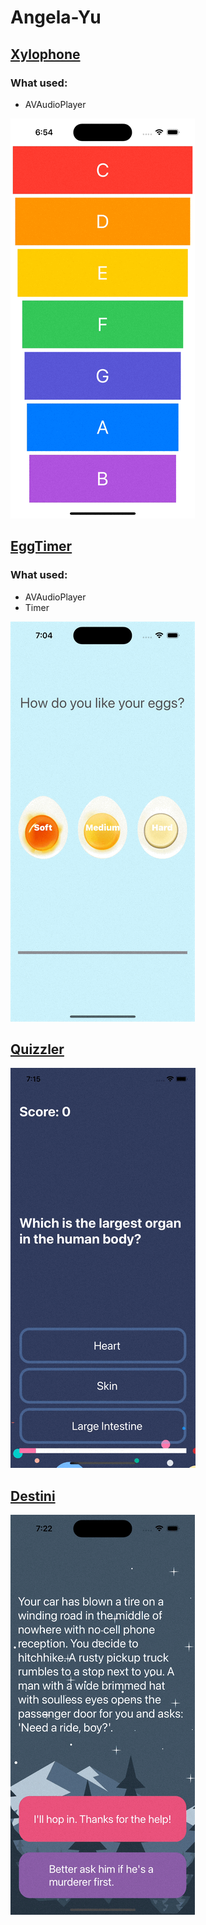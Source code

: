 # Angela-Yu

## [Xylophone](https://github.com/DariiaV/Angela-Yu/tree/main/Xylophone-iOS13-master)
### What used:
- AVAudioPlayer

![](Xylophone-iOS13-master/Xylophone.gif)

## [EggTimer](https://github.com/DariiaV/Angela-Yu/tree/main/EggTimer-iOS13-master)
### What used:
- AVAudioPlayer
- Timer

![](EggTimer-iOS13-master/EggTimer.gif)

## [Quizzler](https://github.com/DariiaV/Angela-Yu/tree/main/Quizzler-iOS13-master)
![](Quizzler-iOS13-master/Quizzler.gif)

## [Destini](https://github.com/DariiaV/Angela-Yu/tree/main/Destini-iOS13-master)
![](Destini-iOS13-master/Destini.gif)
